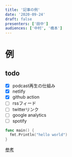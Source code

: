 ```yaml
---
title: '記事の例'
date: '2020-09-24'
draft: false
presenters: ['田中']
audiences: ['中村', '橋本']
---
```


# 例

## todo

- [x] podcast再生の仕組み
- [x] netlify
- [x] github action
- [ ] rssフィード
- [ ] twitterリンク
- [ ] google analytics
- [ ] spotify

```go
func main() {
  fmt.Println("hello world")
}
```

[参考](https://nextjs.org/learn/basics/create-nextjs-app?utm_source=next-site&utm_medium=nav-cta&utm_campaign=next-website)

